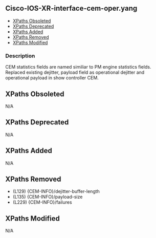 ## Cisco-IOS-XR-interface-cem-oper.yang

- [XPaths Obsoleted](#xpaths-obsoleted)
- [XPaths Deprecated](#xpaths-deprecated)
- [XPaths Added](#xpaths-added)
- [XPaths Removed](#xpaths-removed)
- [XPaths Modified](#xpaths-modified)

### Description

CEM statistics fields are named similiar to PM engine statistics fields. Replaced existing dejitter, payload field as operational dejitter and operational payload in show controller CEM.

## XPaths Obsoleted

N/A

## XPaths Deprecated

N/A

## XPaths Added

N/A

## XPaths Removed

- (L129)	{CEM-INFO}/dejitter-buffer-length
- (L135)	{CEM-INFO}/payload-size
- (L229)	{CEM-INFO}/failures

## XPaths Modified

N/A

